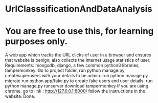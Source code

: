 # UrlClasssificationAndDataAnalysis
# You are free to use this, for learning purposes only.
A web app which tracks the URL clicks of user in a browser and ensures that website is benign, also collects the internet usage statistics of user.
Requirements: mongodb, django, a few common python3 libraries, tampermonkey.
Go to project folder,
run python manage.py createsuperusers with your details to be admin.
run python manage.py migrate
run python app/fake.py to create fake users and user details.
run python manage.py runserver
download tampermonkey if you are using chrome.
go to link : http://127.0.0.1:8000/
follow the instructions in the website.
Done.
